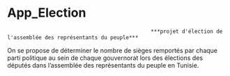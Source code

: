 # App_Election
                                                  ***projet d'élection de l'assemblée des représentants du peuple*** 
On se propose de déterminer le nombre de sièges remportés par chaque parti politique au sein de chaque gouvernorat lors des élections
des députés dans l’assemblée des représentants du peuple en Tunisie.
